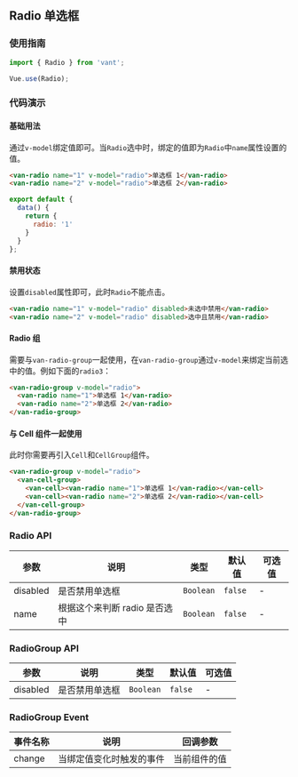 ## Radio 单选框

### 使用指南
``` javascript
import { Radio } from 'vant';

Vue.use(Radio);
```

### 代码演示

#### 基础用法

通过`v-model`绑定值即可。当`Radio`选中时，绑定的值即为`Radio`中`name`属性设置的值。

```html
<van-radio name="1" v-model="radio">单选框 1</van-radio>
<van-radio name="2" v-model="radio">单选框 2</van-radio>
```

```javascript
export default {
  data() {
    return {
      radio: '1'
    }
  }
};
```

#### 禁用状态

设置`disabled`属性即可，此时`Radio`不能点击。

```html
<van-radio name="1" v-model="radio" disabled>未选中禁用</van-radio>
<van-radio name="2" v-model="radio" disabled>选中且禁用</van-radio>
```


#### Radio 组

需要与`van-radio-group`一起使用，在`van-radio-group`通过`v-model`来绑定当前选中的值。例如下面的`radio3`：

```html
<van-radio-group v-model="radio">
  <van-radio name="1">单选框 1</van-radio>
  <van-radio name="2">单选框 2</van-radio>
</van-radio-group>
```

#### 与 Cell 组件一起使用

此时你需要再引入`Cell`和`CellGroup`组件。

```html
<van-radio-group v-model="radio">
  <van-cell-group>
    <van-cell><van-radio name="1">单选框 1</van-radio></van-cell>
    <van-cell><van-radio name="2">单选框 2</van-radio></van-cell>
  </van-cell-group>
</van-radio-group>
```

### Radio API

| 参数 | 说明 | 类型 | 默认值 | 可选值 |
|-----------|-----------|-----------|-------------|-------------|
| disabled | 是否禁用单选框 | `Boolean` | `false` | - |
| name | 根据这个来判断 radio 是否选中 | `Boolean` | `false` | - |

### RadioGroup API

| 参数 | 说明 | 类型 | 默认值 | 可选值 |
|-----------|-----------|-----------|-------------|-------------|
| disabled | 是否禁用单选框 | `Boolean` | `false` | - |

### RadioGroup Event

| 事件名称 | 说明 | 回调参数 |
|-----------|-----------|-----------|
| change | 当绑定值变化时触发的事件 | 当前组件的值 |
